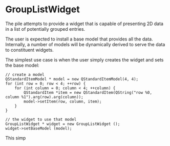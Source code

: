 GroupListWidget
===============

The pile attempts to provide a widget that is capable of presenting
2D data in a list of potentially grouped entries.

The user is expected to install a base model that provides all the data.
Internally, a number of models will be dynamically derived to serve the data
to constituent widgets.

The simplest use case is when the user simply creates the widget
and sets the base model:

    // create a model
    QStandardItemModel * model = new QStandardItemModel(4, 4);
    for (int row = 0; row < 4; ++row) {
        for (int column = 0; column < 4; ++column) {
            QStandardItem *item = new QStandardItem(QString("row %0, column %1").arg(row).arg(column));
            model->setItem(row, column, item);
        }
    }

    // the widget to use that model
    GroupListWidget * widget = new GroupListWidget ();
    widget->setBaseModel (model);

This simp
